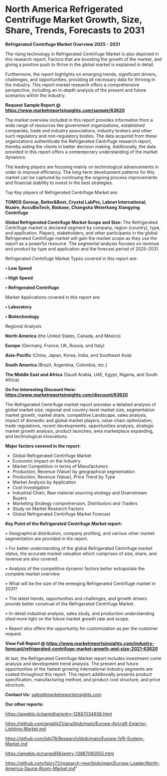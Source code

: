 # North America Refrigerated Centrifuge Market Growth, Size, Share, Trends, Forecasts to 2031

<Strong> Refrigerated Centrifuge Market Overview 2025 - 2031</strong>

The rising technology in Refrigerated Centrifuge Market is also depicted in this research report. Factors that are boosting the growth of the market, and giving a positive push to thrive in the global market is explained in detail.

Furthermore, the report highlights on emerging trends, significant drivers, challenges, and opportunities, providing all necessary data for thriving in the industry. This report market research offers a comprehensive perspective, including an in-depth analysis of the present and future scenarios within the industry.

<strong>Request Sample Report @ <a href=https://www.marketreportsinsights.com/sample/63620>https://www.marketreportsinsights.com/sample/63620</a></strong>

The market overview included in this report provides information from a wide range of resources like government organizations, established companies, trade and industry associations, industry brokers and other such regulatory and non-regulatory bodies. The data acquired from these organizations authenticate the Refrigerated Centrifuge research report, thereby aiding the clients in better decision making. Additionally, the data provided in this report offers a contemporary understanding of the market dynamics.

The leading players are focusing mainly on technological advancements in order to improve efficiency. The long-term development patterns for this market can be captured by continuing the ongoing process improvements and financial stability to invest in the best strategies.

Top Key players of Refrigerated Centrifuge Market are:

<strong>TOMOS Goroup, Better&Best, Crystal LabPro, Labnet International, Nuaire, AccuBioTech, Biobase, Changsha Weierkang Xiangying Centrifuge</strong>

<strong><b>Global Refrigerated Centrifuge Market Scope and Size:</b></strong>
The Refrigerated Centrifuge market is declared segment by company, region (country), type, and application. Players, stakeholders, and other participants in the global Refrigerated Centrifuge market will gain the market scope as they use the report as a powerful resource. The segmental analysis focuses on revenue and product by type and application and the forecast period of 2025-2031.

Refrigerated Centrifuge Market Types covered in this report are:

<strong>• Low Speed

• High Speed

• Refrigerated Centrifuge</strong>

Market Applications covered in this report are:

<strong>• Laboratory

• Biotechnology</strong> 

Regional Analysis

<strong>North America</strong> (the United States, Canada, and Mexico)

<strong>Europe</strong> (Germany, France, UK, Russia, and Italy)

<strong>Asia-Pacific</strong> (China, Japan, Korea, India, and Southeast Asia)

<strong>South America</strong> (Brazil, Argentina, Colombia, etc.)

<strong>The Middle East and Africa</strong> (Saudi Arabia, UAE, Egypt, Nigeria, and South Africa)

<strong>Go For Interesting Discount Here: <a href=https://www.marketreportsinsights.com/discount/63620>https://www.marketreportsinsights.com/discount/63620</a></strong>

The Refrigerated Centrifuge market report provides a detailed analysis of global market size, regional and country-level market size, segmentation market growth, market share, competitive Landscape, sales analysis, impact of domestic and global market players, value chain optimization, trade regulations, recent developments, opportunities analysis, strategic market growth analysis, product launches, area marketplace expanding, and technological innovations.

<strong><b>Major factors covered in the report:</b></strong>
<ul>
  <li>Global Refrigerated Centrifuge Market </li>
  <li>Economic Impact on the Industry</li>
  <li>Market Competition in terms of Manufacturers</li>
  <li>Production, Revenue (Value) by geographical segmentation</li>
  <li>Production, Revenue (Value), Price Trend by Type</li>
  <li>Market Analysis by Application</li>
  <li>Cost Investigation</li>
  <li>Industrial Chain, Raw material sourcing strategy and Downstream Buyers</li>
  <li>Marketing Strategy comprehension, Distributors and Traders</li>
  <li>Study on Market Research Factors</li>
  <li>Global Refrigerated Centrifuge Market Forecast</li>
</ul>

<strong><b>Key Point of the Refrigerated Centrifuge Market report:</b></strong>

• Geographical distribution, company profiling, and various other market segmentation are provided in the report.

• For better understanding of the global Refrigerated Centrifuge market status, the accurate market valuation which comprises of size, share, and revenue are also covered.

• Analysis of the competitive dynamic factors better extrapolate the complete market overview

• What will be the size of the emerging Refrigerated Centrifuge market in 2031?

• The latest trends, opportunities and challenges, and growth drivers provide better construal of the Refrigerated Centrifuge Market.

• In-detail industrial analysis, sales study, and production understanding shed more light on the future market growth rate and scope.

• Report also offers the opportunity for customization as per the customer request.

<strong><b>View Full Report @ <a href=https://www.marketreportsinsights.com/industry-forecast/refrigerated-centrifuge-market-growth-and-size-2021-63620>https://www.marketreportsinsights.com/industry-forecast/refrigerated-centrifuge-market-growth-and-size-2021-63620</a></b></strong>


At last, the Refrigerated Centrifuge Market report includes investment come analysis and development trend analysis. The present and future opportunities of the fastest growing international industry segments are coated throughout this report. This report additionally presents product specification, manufacturing method, and product cost structure, and price structure.

<strong>Contact Us:</strong>
sales@marketreportsinsights.com

<strong>Our other reports:</strong>

<a href=https://ameblo.jp/samidha/entry-12887034936.html>https://ameblo.jp/samidha/entry-12887034936.html</a>

<a href=https://github.com/anjaliiii21/anu/blob/main/Europe-Aircraft-Exterior-Lighting-Market.md>https://github.com/anjaliiii21/anu/blob/main/Europe-Aircraft-Exterior-Lighting-Market.md</a>

<a href=https://github.com/Ishi78/Research/blob/main/Europe-IVR-System-Market.md>https://github.com/Ishi78/Research/blob/main/Europe-IVR-System-Market.md</a>

<a href=https://ameblo.jp/cargo656/entry-12887065055.html>https://ameblo.jp/cargo656/entry-12887065055.html</a>

<a href=https://github.com/faizy72/research-new/blob/main/Europe-Loader/North-America-Sauna-Room-Market.md>https://github.com/faizy72/research-new/blob/main/Europe-Loader/North-America-Sauna-Room-Market.md</a>"

